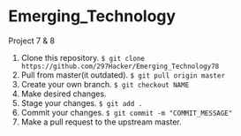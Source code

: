# Emerging_Technology
Project 7 & 8

1. Clone this repository.
```$ git clone https://github.com/297Hacker/Emerging_Technology78```
2. Pull from master(it outdated).
```$ git pull origin master```
3. Create your own branch.
```$ git checkout NAME```
4. Make desired changes.
5. Stage your changes.
```$ git add .``` 
6. Commit your changes.
```$ git commit -m "COMMIT_MESSAGE"```
7. Make a pull request to the upstream master.

